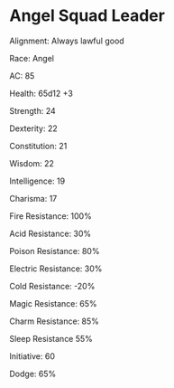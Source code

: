 ﻿# Angel Squad Leader

Alignment: Always lawful good

Race: Angel

AC: 85

Health: 65d12 +3

Strength: 24

Dexterity: 22

Constitution: 21

Wisdom: 22

Intelligence: 19

Charisma: 17

Fire Resistance: 100%

Acid Resistance: 30%

Poison Resistance: 80%

Electric Resistance: 30%

Cold Resistance: -20%

Magic Resistance: 65%

Charm Resistance: 85%

Sleep Resistance 55%

Initiative: 60

Dodge: 65%